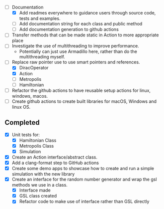 - [ ] Documentation
  - [x] Add readmes everywhere to guidance users through source code, tests and examples.
  - [ ] Add documentation string for each class and public method
  - [ ] Add documentation generation to github actions
- [ ] Transfer methods that can be made static in Action to more appropriate place
- [ ] Investigate the use of multithreading to improve performance.
  - Potentially can just use Armadillo here, rather than do the multithreading myself.
- [ ] Replace raw pointer use to use smart pointers and references.
  - [x] DiracOperator
  - [x] Action
  - [ ] Metropolis
  - [ ] Hamiltonian
- [ ] Refactor the github actions to have reusable setup actions for linux, windows, macos.
- [ ] Create github actions to create built libraries for macOS, Windows and linux OS.

## Completed

- [x] Unit tests for:
  - [x] Hamiltonian Class
  - [x] Metropolis Class
  - [x] Simulation
- [x] Create an Action interface/abstract class.
- [x] Add a clang-format step to GitHub actions
- [x] Create some demo apps to showcase how to create and run a simple simulation with the new library
- [x] Create an interface for the random number generator and wrap the gsl methods we use in a class.
  - [x] Interface made
  - [x] GSL class created
  - [x] Refactor code to make use of interface rather than GSL directly